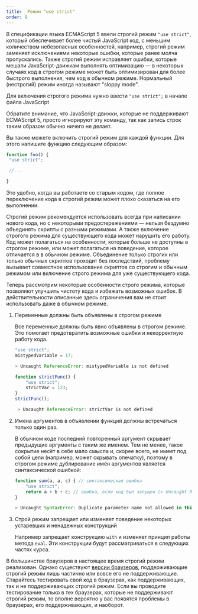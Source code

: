 ```yaml
---
title:  Режим "use strict"
order: 9
---
```


В спецификации языка ECMAScript 5 ввели строгий режим `"use strict"`, который обеспечивает более чистый JavaScript код, с меньшим количеством небезопасных особенностей, например, строгий режим заменяет исключениями некоторые ошибки, которые ранее молча пропускались. Также строгий режим исправляет ошибки, которые мешали JavaScript-движкам выполнять оптимизацию — в некоторых случаях код в строгом режиме может быть оптимизирован для более быстрого выполнения, чем код в обычном режиме. Нормальный (нестрогий) режим иногда называют "sloppy mode".

Для включения строгого режима нужно ввести `"use strict";` в начале файла JavaScript

Обратите внимание, что JavaScript-движки, которые не поддерживают ECMAScript 5, просто игнорируют эту команду, так как запись строк таким образом обычно ничего не делает.

Вы также можете включить строгий режим для каждой функции. Для этого напишите функцию следующим образом:

```javascript
function foo() {
 "use strict";

 //...

}
```

Это удобно, когда вы работаете со старым кодом, где полное переключение кода в строгий режим может плохо сказаться на его выполнении.

Строгий режим рекомендуется использовать всегда при написании нового кода, но с некоторыми предостережениями — нельзя бездумно объединять скрипты с разными режимами. А также включение строгого режима для существующего кода может нарушить его работу. Код может полагаться на особенности, которые больше не доступны в строгом режиме, или может полагаться на поведение, которое отличается в в обычном режиме. Объединение только строгих или только обычных скриптов проходит без последствий, проблему вызывает совместное использование скриптов со строгим и обычным режимом или включение строго режима для уже существующего кода.

Теперь рассмотрим некоторые особенности строго режима, которые позволяют улучшить чистоту кода и избежать возможных ошибок. В действительности описанные здесь ограничения вам не стоит использовать даже в обычном режиме.

1. Переменные должны быть объявлены в строгом режиме

   Все переменные должны быть явно объявлены в строгом режиме. Это помогает предотвратить возможные ошибки и некорректную работу кода.

   ```javascript
   "use strict";
   mistypedVariable = 17;

   > Uncaught ReferenceError: mistypedVariable is not defined
   ```

   ```javascript
   function strictFunc() {
       "use strict";
       strictVar = 123;
   }
   strictFunc();

    > Uncaught ReferenceError: strictVar is not defined
   ```

2. Имена аргументов в объявлении функций должны встречаться только один раз.

   В обычном коде последний повторенный аргумент скрывает предыдущие аргументы с таким же именем. Тем не менее, такое сокрытие несёт в себе мало смысла и, скорее всего, не имеет под собой цели (например, может скрывать опечатку), поэтому в строгом режиме дублирование имён аргументов является синтаксической ошибкой:

   ```javascript
   function sum(a, a, c) { // синтаксическая ошибка
       "use strict";
       return a + b + c; // ошибка, если код был запущен (> Uncaught ReferenceError: b is not defined)
   }

   > Uncaught SyntaxError: Duplicate parameter name not allowed in this context
   ```

3. Строй режим запрещает или изменяет поведение некоторых устаревших и ненадежных конструкций

   Например запрещает конструкцию `with` и изменяет принцип работы метода `eval`. Эти конструкции будут рассматриваться в следующих частях курса.

В большинстве браузеров в настоящее время строгий режим реализован. Однако существуют [версии браузеров](http://caniuse.com/use-strict), поддерживающие строгий режим лишь частично или вовсе его не поддерживающие. Старайтесь тестировать свой код в браузерах, как поддерживающих, так и не поддерживающих строгий режим. Если вы проводите тестирование только в тех браузерах, которые не поддерживают строгий режим, то вполне вероятно у вас появятся проблемы в браузерах, его поддерживающих, и наоборот.
